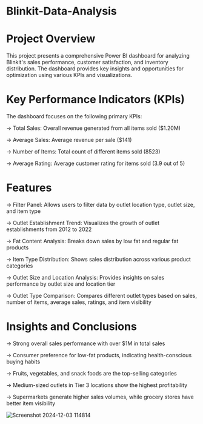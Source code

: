 # Blinkit-Data-Analysis
# Project Overview
This project presents a comprehensive Power BI dashboard for analyzing Blinkit's sales performance, customer satisfaction, and inventory distribution. The dashboard provides key insights and opportunities for optimization using various KPIs and visualizations.
# Key Performance Indicators (KPIs)
The dashboard focuses on the following primary KPIs:

-> Total Sales: Overall revenue generated from all items sold ($1.20M)

-> Average Sales: Average revenue per sale ($141)

-> Number of Items: Total count of different items sold (8523)

-> Average Rating: Average customer rating for items sold (3.9 out of 5)
# Features
-> Filter Panel: Allows users to filter data by outlet location type, outlet size, and item type

-> Outlet Establishment Trend: Visualizes the growth of outlet establishments from 2012 to 2022

-> Fat Content Analysis: Breaks down sales by low fat and regular fat products

-> Item Type Distribution: Shows sales distribution across various product categories

-> Outlet Size and Location Analysis: Provides insights on sales performance by outlet size and location tier

-> Outlet Type Comparison: Compares different outlet types based on sales, number of items, average sales, ratings, and item visibility
# Insights and Conclusions
-> Strong overall sales performance with over $1M in total sales

-> Consumer preference for low-fat products, indicating health-conscious buying habits

-> Fruits, vegetables, and snack foods are the top-selling categories

-> Medium-sized outlets in Tier 3 locations show the highest profitability

-> Supermarkets generate higher sales volumes, while grocery stores have better item visibility



![Screenshot 2024-12-03 114814](https://github.com/user-attachments/assets/decabcac-97d5-4783-af13-74555ef2d1a1)

